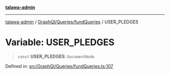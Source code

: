 [**talawa-admin**](../../../../README.md)

***

[talawa-admin](../../../../modules.md) / [GraphQl/Queries/fundQueries](../README.md) / USER\_PLEDGES

# Variable: USER\_PLEDGES

> `const` **USER\_PLEDGES**: `DocumentNode`

Defined in: [src/GraphQl/Queries/fundQueries.ts:107](https://github.com/bint-Eve/talawa-admin/blob/e05e1a03180dbbfc7ba850102958ea6b6cd4b01e/src/GraphQl/Queries/fundQueries.ts#L107)
